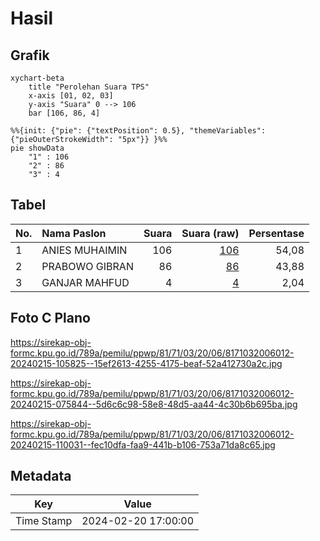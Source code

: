 # Hasil

## Grafik

```mermaid
xychart-beta
    title "Perolehan Suara TPS"
    x-axis [01, 02, 03]
    y-axis "Suara" 0 --> 106
    bar [106, 86, 4]
```

```mermaid
%%{init: {"pie": {"textPosition": 0.5}, "themeVariables": {"pieOuterStrokeWidth": "5px"}} }%%
pie showData
    "1" : 106
    "2" : 86
    "3" : 4
```

## Tabel

| No. | Nama Paslon    | Suara | Suara (raw) | Persentase |
|:--- |:-------------- | -----:| -----------:| ----------:|
| 1   | ANIES MUHAIMIN | 106   | [106][p-1]  | 54,08      |
| 2   | PRABOWO GIBRAN | 86    | [86][p-2]   | 43,88      |
| 3   | GANJAR MAHFUD  | 4     | [4][p-3]    | 2,04       |


[p-1]: https://github.com/gigit-pemilu/pemilu-2024-81-maluku/blob/main/pilpres/hitung-suara/sub/81-maluku/sub/71-kota-ambon/sub/03-baguala/sub/2006-waiheru/sub/012-tps/sub/paslon-1.txt
[p-2]: https://github.com/gigit-pemilu/pemilu-2024-81-maluku/blob/main/pilpres/hitung-suara/sub/81-maluku/sub/71-kota-ambon/sub/03-baguala/sub/2006-waiheru/sub/012-tps/sub/paslon-2.txt
[p-3]: https://github.com/gigit-pemilu/pemilu-2024-81-maluku/blob/main/pilpres/hitung-suara/sub/81-maluku/sub/71-kota-ambon/sub/03-baguala/sub/2006-waiheru/sub/012-tps/sub/paslon-3.txt

## Foto C Plano

https://sirekap-obj-formc.kpu.go.id/789a/pemilu/ppwp/81/71/03/20/06/8171032006012-20240215-105825--15ef2613-4255-4175-beaf-52a412730a2c.jpg

https://sirekap-obj-formc.kpu.go.id/789a/pemilu/ppwp/81/71/03/20/06/8171032006012-20240215-075844--5d6c6c98-58e8-48d5-aa44-4c30b6b695ba.jpg

https://sirekap-obj-formc.kpu.go.id/789a/pemilu/ppwp/81/71/03/20/06/8171032006012-20240215-110031--fec10dfa-faa9-441b-b106-753a71da8c65.jpg


## Metadata

| Key        | Value               |
| ---------- | ------------------- |
| Time Stamp | 2024-02-20 17:00:00 |



